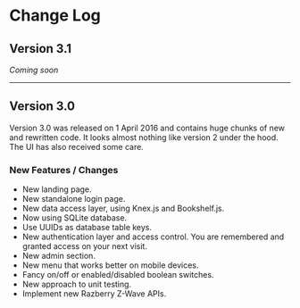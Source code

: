 # Change Log

## Version 3.1

*Coming soon*

---
## Version 3.0

Version 3.0 was released on 1 April 2016 and contains huge chunks of new and rewritten code.
It looks almost nothing like version 2 under the hood. The UI has also received some care.

### New Features / Changes

* New landing page.
* New standalone login page.
* New data access layer, using Knex.js and Bookshelf.js.
* Now using SQLite database.
* Use UUIDs as database table keys.
* New authentication layer and access control. You are remembered and granted access on your next visit.
* New admin section.
* New menu that works better on mobile devices.
* Fancy on/off or enabled/disabled boolean switches.
* New approach to unit testing.
* Implement new Razberry Z-Wave APIs.
